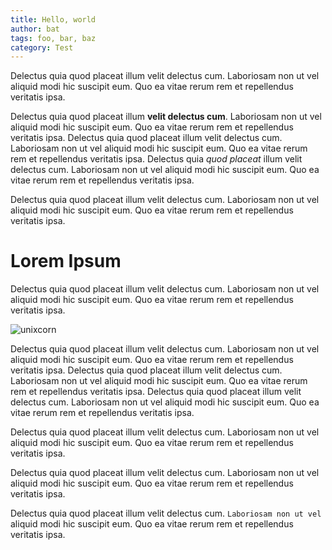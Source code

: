 ```yaml
---
title: Hello, world
author: bat
tags: foo, bar, baz
category: Test
---
```


Delectus quia quod placeat illum velit delectus cum. Laboriosam non ut vel aliquid modi hic suscipit eum. Quo ea vitae rerum rem et repellendus veritatis ipsa.

Delectus quia quod placeat illum **velit delectus cum**. Laboriosam non ut vel aliquid modi hic suscipit eum. Quo ea vitae rerum rem et repellendus veritatis ipsa.
Delectus quia quod placeat illum velit delectus cum. Laboriosam non ut vel aliquid modi hic suscipit eum. Quo ea vitae rerum rem et repellendus veritatis ipsa.
Delectus quia *quod placeat* illum velit delectus cum. Laboriosam non ut vel aliquid modi hic suscipit eum. Quo ea vitae rerum rem et repellendus veritatis ipsa.

Delectus quia quod placeat illum velit delectus cum. Laboriosam non ut vel aliquid modi hic suscipit eum. Quo ea vitae rerum rem et repellendus veritatis ipsa.

# Lorem Ipsum

Delectus quia quod placeat illum velit delectus cum. Laboriosam non ut vel aliquid modi hic suscipit eum. Quo ea vitae rerum rem et repellendus veritatis ipsa.

![unixcorn](profile.png)

Delectus quia quod placeat illum velit delectus cum. Laboriosam non ut vel aliquid modi hic suscipit eum. Quo ea vitae rerum rem et repellendus veritatis ipsa.
Delectus quia quod placeat illum velit delectus cum. Laboriosam non ut vel aliquid modi hic suscipit eum. Quo ea vitae rerum rem et repellendus veritatis ipsa.
Delectus quia quod placeat illum velit delectus cum. Laboriosam non ut vel aliquid modi hic suscipit eum. Quo ea vitae rerum rem et repellendus veritatis ipsa.

Delectus quia quod placeat illum velit delectus cum. Laboriosam non ut vel aliquid modi hic suscipit eum. Quo ea vitae rerum rem et repellendus veritatis ipsa.

Delectus quia quod placeat illum velit delectus cum. Laboriosam non ut vel aliquid modi hic suscipit eum. Quo ea vitae rerum rem et repellendus veritatis ipsa.

Delectus quia quod placeat illum velit delectus cum. `Laboriosam non ut vel` aliquid modi hic suscipit eum. Quo ea vitae rerum rem et repellendus veritatis ipsa.